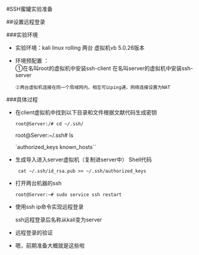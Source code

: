 #SSH蜜罐实验准备

##设置远程登录

###实验环境



- 实验环境：kali linux rolling 两台 虚拟机vb 5.0.26版本

- 环境预配置 ：     
        ①在名叫root的虚拟机中安装ssh-client
         在名叫server的虚拟机中安装ssh-server
                     
      ②两台虚拟机连接在同一个局域网内，相互可以ping通，网络连接设置为NAT
###具体过程
- 在client虚拟机中找到以下目录和文件根据文献代码生成密钥
   

    `root@Server:/# cd ~/.ssh/`

     root@Server:~/.ssh# ls

    `authorized_keys  known_hosts``
- 生成导入进入server虚拟机（复制进server中）
Shell代码 

    ` cat ~/.ssh/id_rsa.pub >> ~/.ssh/authorized_keys  `

- 打开两台机器的ssh

    `root@Server:~# sudo service ssh restart`
- 使用ssh ip命令实现远程登录

     ssh远程登录后名称从kali变为server
- 远程登录的验证
- 嗯，前期准备大概就是这些啦
